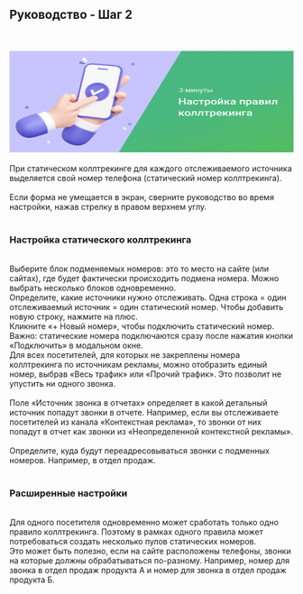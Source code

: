 ## Руководство - Шаг 2
<br>
<br>
<YoutubeIframeVideo src="https://www.youtube.com/embed/nVQ-Q4maz1s">
<img src="https://github.com/Scadar/onboarding_md/blob/main/static/call-tracking-pkt-img3.png?raw=true" alt="" width="100%" height="180px"/>
</YoutubeIframeVideo>
<br>
<br>
При статическом коллтрекинге для каждого отслеживаемого источника выделяется свой номер телефона (статический номер коллтрекинга).

<br>
<br>
<Container>Если форма не умещается в экран, сверните руководство во время настройки, нажав стрелку в правом верхнем углу.</Container>
<br>
<br>

### Настройка статического коллтрекинга
<br>
Выберите блок подменяемых номеров: это то место на сайте (или сайтах), где будет фактически происходить подмена номера. Можно выбрать несколько блоков одновременно.

<br>
Определите, какие источники нужно отслеживать. Одна строка = один отслеживаемый источник = один статический номер. Чтобы добавить новую строку, нажмите на плюс.

<br>
Кликните «+ Новый номер», чтобы подключить статический номер. Важно: статические номера подключаются сразу после нажатия кнопки «Подключить» в модальном окне.

<br>
Для всех посетителей, для которых не закреплены номера коллтрекинга по источникам рекламы, можно отобразить единый номер, выбрав «Весь трафик» или «Прочий трафик». Это позволит не упустить ни одного звонка.

<br>
<br>
<Container>Поле «Источник звонка в отчетах» определяет в какой детальный источник попадут звонки в отчете. Например, если вы отслеживаете посетителей из канала «Контекстная реклама», то звонки от них попадут в отчет как звонки из «Неопределенной контекстной рекламы».</Container>
<br>
<br>
Определите, куда будут переадресовываться звонки с подменных номеров. Например, в отдел продаж.

<br>
<br>

### Расширенные настройки
<br>
Для одного посетителя одновременно может сработать только одно правило коллтрекинга. Поэтому в рамках одного правила может потребоваться создать несколько пулов статических номеров.

<br>
Это может быть полезно, если на сайте расположены телефоны, звонки на которые должны обрабатываться по-разному. Например, номер для звонка в отдел продаж продукта А и номер для звонка в отдел продаж продукта Б.